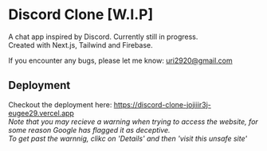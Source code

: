 # Discord Clone [W.I.P]

A chat app inspired by Discord. Currently still in progress.  
Created with Next.js, Tailwind and Firebase.  
  
If you encounter any bugs, please let me know: uri2920@gmail.com





## Deployment

Checkout the deployment here: https://discord-clone-jojiiir3j-eugee29.vercel.app  
*Note that you may recieve a warning when trying to access the website, for some reason Google has flagged it as deceptive.  
To get past the warnnig, clikc on 'Details' and then 'visit this unsafe site'*

